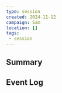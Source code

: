 ```yaml
---
type: session
created: 2024-11-12
campaign: Sam
location: []
tags:
 - session
---
```



## Summary

## Event Log




